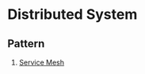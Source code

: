 # Distributed System

## Pattern

1. [Service Mesh](./http://philcalcado.com/2017/08/03/pattern_service_mesh.html)